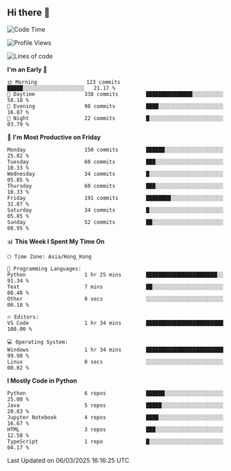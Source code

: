 ## Hi there 👋

<!--
**gessiegulugulu/gessiegulugulu** is a ✨ _special_ ✨ repository because its `README.md` (this file) appears on your GitHub profile.

Here are some ideas to get you started:

- 🔭 I’m currently working on ...
- 🌱 I’m currently learning ...
- 👯 I’m looking to collaborate on ...
- 🤔 I’m looking for help with ...
- 💬 Ask me about ...
- 📫 How to reach me: ...
- 😄 Pronouns: ...
- ⚡ Fun fact: ...
-->

<!--START_SECTION:waka-->
![Code Time](http://img.shields.io/badge/Code%20Time-335%20hrs%2015%20mins-blue)

![Profile Views](http://img.shields.io/badge/Profile%20Views-6-blue)

![Lines of code](https://img.shields.io/badge/From%20Hello%20World%20I%27ve%20Written-3.3%20million%20lines%20of%20code-blue)

**I'm an Early 🐤** 

```text
🌞 Morning                123 commits         █████░░░░░░░░░░░░░░░░░░░░   21.17 % 
🌆 Daytime                338 commits         ███████████████░░░░░░░░░░   58.18 % 
🌃 Evening                98 commits          ████░░░░░░░░░░░░░░░░░░░░░   16.87 % 
🌙 Night                  22 commits          █░░░░░░░░░░░░░░░░░░░░░░░░   03.79 % 
```
📅 **I'm Most Productive on Friday** 

```text
Monday                   150 commits         ██████░░░░░░░░░░░░░░░░░░░   25.82 % 
Tuesday                  60 commits          ███░░░░░░░░░░░░░░░░░░░░░░   10.33 % 
Wednesday                34 commits          █░░░░░░░░░░░░░░░░░░░░░░░░   05.85 % 
Thursday                 60 commits          ███░░░░░░░░░░░░░░░░░░░░░░   10.33 % 
Friday                   191 commits         ████████░░░░░░░░░░░░░░░░░   32.87 % 
Saturday                 34 commits          █░░░░░░░░░░░░░░░░░░░░░░░░   05.85 % 
Sunday                   52 commits          ██░░░░░░░░░░░░░░░░░░░░░░░   08.95 % 
```


📊 **This Week I Spent My Time On** 

```text
🕑︎ Time Zone: Asia/Hong_Kong

💬 Programming Languages: 
Python                   1 hr 25 mins        ███████████████████████░░   91.34 % 
Text                     7 mins              ██░░░░░░░░░░░░░░░░░░░░░░░   08.48 % 
Other                    0 secs              ░░░░░░░░░░░░░░░░░░░░░░░░░   00.18 % 

🔥 Editors: 
VS Code                  1 hr 34 mins        █████████████████████████   100.00 % 

💻 Operating System: 
Windows                  1 hr 34 mins        █████████████████████████   99.98 % 
Linux                    0 secs              ░░░░░░░░░░░░░░░░░░░░░░░░░   00.02 % 
```

**I Mostly Code in Python** 

```text
Python                   6 repos             ██████░░░░░░░░░░░░░░░░░░░   25.00 % 
Java                     5 repos             █████░░░░░░░░░░░░░░░░░░░░   20.83 % 
Jupyter Notebook         4 repos             ████░░░░░░░░░░░░░░░░░░░░░   16.67 % 
HTML                     3 repos             ███░░░░░░░░░░░░░░░░░░░░░░   12.50 % 
TypeScript               1 repo              █░░░░░░░░░░░░░░░░░░░░░░░░   04.17 % 
```




 Last Updated on 06/03/2025 16:16:25 UTC
<!--END_SECTION:waka-->
